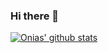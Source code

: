 ### Hi there 👋
[![Onias' github stats](https://github-readme-stats.vercel.app/api?username=oniasfilho&theme=radical)](https://github.com/oniasfilho/github-readme-stats)

<!--
**oniasfilho/oniasfilho** is a ✨ _special_ ✨ repository because its `README.md` (this file) appears on your GitHub profile.

Here are some ideas to get you started:

- 🔭 I’m currently working on ...
- 🌱 I’m currently learning ...
- 👯 I’m looking to collaborate on ...
- 🤔 I’m looking for help with ...
- 💬 Ask me about ...
- 📫 How to reach me: ...
- 😄 Pronouns: ...
- ⚡ Fun fact: ...
-->

